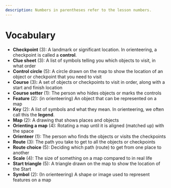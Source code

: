 ```yaml
---
description: Numbers in parentheses refer to the lesson numbers.
---
```


# Vocabulary

* **Checkpoint** \(3\): A landmark or significant location. In orienteering, a checkpoint is called a **control**.
* **Clue sheet** \(3\): A list of symbols telling you which objects to visit, in what order
* **Control circle** \(5\): A circle drawn on the map to show the location of an object or checkpoint that you need to visit
* **Course** \(3\)**:** A set of objects or checkpoints to visit in order, along with a start and finish location
* **Course setter** \(1\): The person who hides objects or marks the controls
* **Feature** \(2\): \(in orienteering\) An object that can be represented on a map
* **Key** \(2\): A list of symbols and what they mean. In orienteering, we often call this the **legend**.
* **Map** \(2\): A drawing that shows places and objects
* **Orienting a map** \(4\): Rotating a map until it is aligned \(matched up\) with the space
* **Orienteer** \(1\): The person who finds the objects or visits the checkpoints
* **Route** \(3\): The path you take to get to all the objects or checkpoints
* **Route choice** \(5\): Deciding which path \(route\) to get from one place to another
* **Scale** \(4\): The size of something on a map compared to in real life
* **Start triangle** \(5\): A triangle drawn on the map to show the location of the Start
* **Symbol** \(2\): \(In orienteering\) A shape or image used to represent features on a map

